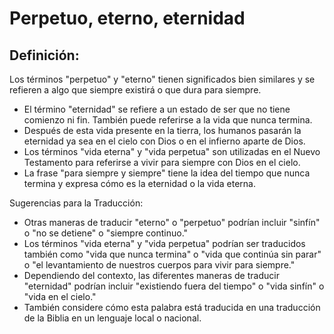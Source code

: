 # Perpetuo, eterno, eternidad

## Definición: 

Los términos "perpetuo" y "eterno" tienen significados bien similares y se refieren a algo que siempre existirá o que dura para siempre.

* El término "eternidad" se refiere a un estado de ser que no tiene comienzo ni fin. También puede referirse a la vida que nunca termina.
* Después de esta vida presente en la tierra, los humanos pasarán la eternidad ya sea en el cielo con Dios o en el infierno aparte de Dios.
* Los términos "vida eterna" y "vida perpetua" son utilizadas en el Nuevo Testamento para referirse a vivir para siempre con Dios en el cielo.
* La frase "para siempre y siempre" tiene la idea del tiempo que nunca termina y expresa cómo es la eternidad o la vida eterna.

Sugerencias para la Traducción:

* Otras maneras de traducir "eterno" o "perpetuo" podrían incluir "sinfín" o "no se detiene" o "siempre continuo."
* Los términos "vida eterna" y "vida perpetua" podrían ser traducidos también como "vida que nunca termina" o "vida que continúa sin parar" o "el levantamiento de nuestros cuerpos para vivir para siempre."
* Dependiendo del contexto, las diferentes maneras de traducir "eternidad" podrían incluir "existiendo fuera del tiempo"  o "vida sinfín" o "vida en el cielo."
* También considere cómo esta palabra está traducida en una traducción de la Biblia en un lenguaje local o nacional.

